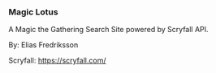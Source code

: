 ### Magic Lotus

A Magic the Gathering Search Site powered by Scryfall API.

By: Elias Fredriksson

Scryfall: https://scryfall.com/

